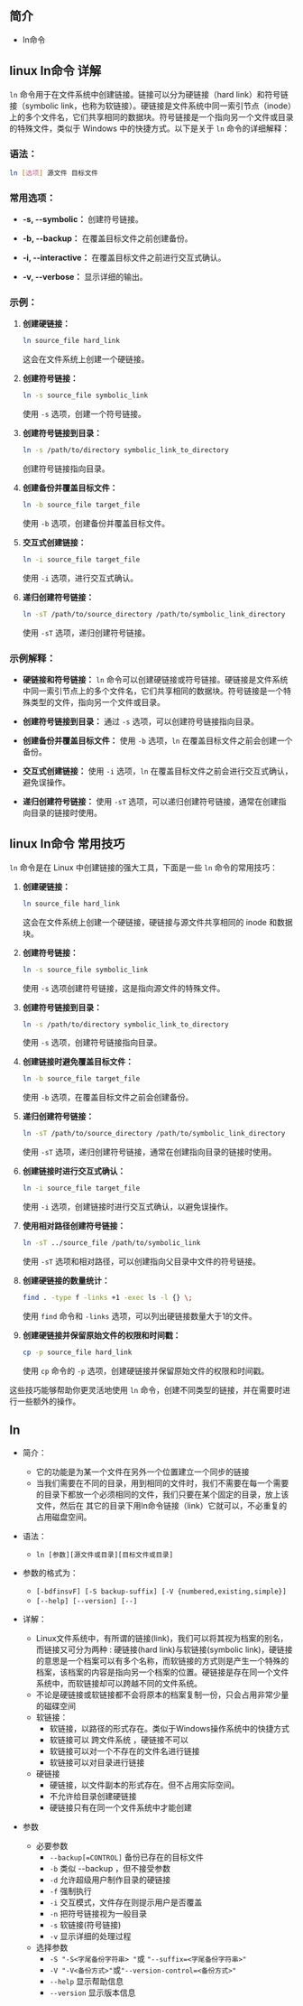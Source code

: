 ## 简介

+ ln命令

## linux ln命令 详解

`ln` 命令用于在文件系统中创建链接。链接可以分为硬链接（hard link）和符号链接（symbolic link，也称为软链接）。硬链接是文件系统中同一索引节点（inode）上的多个文件名，它们共享相同的数据块。符号链接是一个指向另一个文件或目录的特殊文件，类似于 Windows 中的快捷方式。以下是关于 `ln` 命令的详细解释：

### 语法：

```bash
ln [选项] 源文件 目标文件
```

### 常用选项：

- **-s, --symbolic：** 创建符号链接。

- **-b, --backup：** 在覆盖目标文件之前创建备份。

- **-i, --interactive：** 在覆盖目标文件之前进行交互式确认。

- **-v, --verbose：** 显示详细的输出。

### 示例：

1. **创建硬链接：**
   ```bash
   ln source_file hard_link
   ```
   这会在文件系统上创建一个硬链接。

2. **创建符号链接：**
   ```bash
   ln -s source_file symbolic_link
   ```
   使用 `-s` 选项，创建一个符号链接。

3. **创建符号链接到目录：**
   ```bash
   ln -s /path/to/directory symbolic_link_to_directory
   ```
   创建符号链接指向目录。

4. **创建备份并覆盖目标文件：**
   ```bash
   ln -b source_file target_file
   ```
   使用 `-b` 选项，创建备份并覆盖目标文件。

5. **交互式创建链接：**
   ```bash
   ln -i source_file target_file
   ```
   使用 `-i` 选项，进行交互式确认。

6. **递归创建符号链接：**
   ```bash
   ln -sT /path/to/source_directory /path/to/symbolic_link_directory
   ```
   使用 `-sT` 选项，递归创建符号链接。

### 示例解释：

- **硬链接和符号链接：** `ln` 命令可以创建硬链接或符号链接。硬链接是文件系统中同一索引节点上的多个文件名，它们共享相同的数据块。符号链接是一个特殊类型的文件，指向另一个文件或目录。

- **创建符号链接到目录：** 通过 `-s` 选项，可以创建符号链接指向目录。

- **创建备份并覆盖目标文件：** 使用 `-b` 选项，`ln` 在覆盖目标文件之前会创建一个备份。

- **交互式创建链接：** 使用 `-i` 选项，`ln` 在覆盖目标文件之前会进行交互式确认，避免误操作。

- **递归创建符号链接：** 使用 `-sT` 选项，可以递归创建符号链接，通常在创建指向目录的链接时使用。

## linux ln命令 常用技巧

`ln` 命令是在 Linux 中创建链接的强大工具，下面是一些 `ln` 命令的常用技巧：

1. **创建硬链接：**
   ```bash
   ln source_file hard_link
   ```
   这会在文件系统上创建一个硬链接，硬链接与源文件共享相同的 inode 和数据块。

2. **创建符号链接：**
   ```bash
   ln -s source_file symbolic_link
   ```
   使用 `-s` 选项创建符号链接，这是指向源文件的特殊文件。

3. **创建符号链接到目录：**
   ```bash
   ln -s /path/to/directory symbolic_link_to_directory
   ```
   使用 `-s` 选项，创建符号链接指向目录。

4. **创建链接时避免覆盖目标文件：**
   ```bash
   ln -b source_file target_file
   ```
   使用 `-b` 选项，在覆盖目标文件之前会创建备份。

5. **递归创建符号链接：**
   ```bash
   ln -sT /path/to/source_directory /path/to/symbolic_link_directory
   ```
   使用 `-sT` 选项，递归创建符号链接，通常在创建指向目录的链接时使用。

6. **创建链接时进行交互式确认：**
   ```bash
   ln -i source_file target_file
   ```
   使用 `-i` 选项，创建链接时进行交互式确认，以避免误操作。

7. **使用相对路径创建符号链接：**
   ```bash
   ln -sT ../source_file /path/to/symbolic_link
   ```
   使用 `-sT` 选项和相对路径，可以创建指向父目录中文件的符号链接。

8. **创建硬链接的数量统计：**
   ```bash
   find . -type f -links +1 -exec ls -l {} \;
   ```
   使用 `find` 命令和 `-links` 选项，可以列出硬链接数量大于1的文件。

9. **创建硬链接并保留原始文件的权限和时间戳：**
   ```bash
   cp -p source_file hard_link
   ```
   使用 `cp` 命令的 `-p` 选项，创建硬链接并保留原始文件的权限和时间戳。

这些技巧能够帮助你更灵活地使用 `ln` 命令，创建不同类型的链接，并在需要时进行一些额外的操作。

## ln

+ 简介：
  - 它的功能是为某一个文件在另外一个位置建立一个同步的链接
  - 当我们需要在不同的目录，用到相同的文件时，我们不需要在每一个需要的目录下都放一个必须相同的文件，我们只要在某个固定的目录，放上该文件，然后在 其它的目录下用ln命令链接（link）它就可以，不必重复的占用磁盘空间。

+ 语法：
  - `ln [参数][源文件或目录][目标文件或目录]` 

+ 参数的格式为：
  - `[-bdfinsvF] [-S backup-suffix] [-V {numbered,existing,simple}]`
  - `[--help] [--version] [--]`

+ 详解：
  - Linux文件系统中，有所谓的链接(link)，我们可以将其视为档案的别名，而链接又可分为两种 : 硬链接(hard link)与软链接(symbolic link)，硬链接的意思是一个档案可以有多个名称，而软链接的方式则是产生一个特殊的档案，该档案的内容是指向另一个档案的位置。硬链接是存在同一个文件系统中，而软链接却可以跨越不同的文件系统。
  - 不论是硬链接或软链接都不会将原本的档案复制一份，只会占用非常少量的磁碟空间
  - 软链接：
    - 软链接，以路径的形式存在。类似于Windows操作系统中的快捷方式
    - 软链接可以 跨文件系统 ，硬链接不可以
    - 软链接可以对一个不存在的文件名进行链接
    - 软链接可以对目录进行链接
  - 硬链接
    - 硬链接，以文件副本的形式存在。但不占用实际空间。
    - 不允许给目录创建硬链接
    - 硬链接只有在同一个文件系统中才能创建

+ 参数
  + 必要参数
    - `--backup[=CONTROL]` 备份已存在的目标文件
    - `-b` 类似 --backup ，但不接受参数
    - `-d` 允许超级用户制作目录的硬链接
    - `-f` 强制执行
    - `-i` 交互模式，文件存在则提示用户是否覆盖
    - `-n` 把符号链接视为一般目录
    - `-s` 软链接(符号链接)
    - `-v` 显示详细的处理过程
  + 选择参数
    - `-S "-S<字尾备份字符串> "`或 `"--suffix=<字尾备份字符串>"`
    - `-V "-V<备份方式>"`或`"--version-control=<备份方式>"`
    - `--help` 显示帮助信息
    - `--version` 显示版本信息